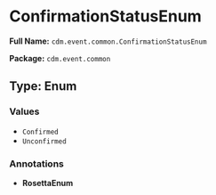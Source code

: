 # ConfirmationStatusEnum

**Full Name:** `cdm.event.common.ConfirmationStatusEnum`

**Package:** `cdm.event.common`

## Type: Enum

### Values

- `Confirmed`
- `Unconfirmed`
### Annotations

- **RosettaEnum**

